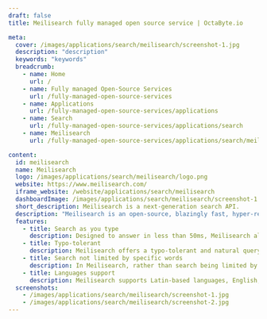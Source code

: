 ```yaml
---
draft: false
title: Meilisearch fully managed open source service | OctaByte.io

meta:
  cover: /images/applications/search/meilisearch/screenshot-1.jpg
  description: "description"
  keywords: "keywords"
  breadcrumb:
    - name: Home
      url: /
    - name: Fully managed Open-Source Services
      url: /fully-managed-open-source-services
    - name: Applications
      url: /fully-managed-open-source-services/applications
    - name: Search
      url: /fully-managed-open-source-services/applications/search
    - name: Meilisearch
      url: /fully-managed-open-source-services/applications/search/meilisearch

content:
  id: meilisearch
  name: Meilisearch
  logo: /images/applications/search/meilisearch/logo.png
  website: https://www.meilisearch.com/
  iframe_website: /website/applications/search/meilisearch
  dashboardImage: /images/applications/search/meilisearch/screenshot-1.jpg
  short_description: Meilisearch is a next-generation search API.
  description: "Meilisearch is an open-source, blazingly fast, hyper-relevant search engine. For developers, it's scalable, maintainable and customizable. It provides an extensive toolset for (optional) customization. It's easily installed, but very open to customization."
  features:
    - title: Search as you type
      description: Designed to answer in less than 50ms, Meilisearch allows users to respond to the search in real time, narrowing their search terms or stopping early if they’ve found what they’re looking for.
    - title: Typo-tolerant
      description: Meilisearch offers a typo-tolerant and natural query language search experience.
    - title: Search not limited by specific words
      description: In Meilisearch, rather than search being limited by specific words, words can be associated.
    - title: Languages support
      description: Meilisearch supports Latin-based languages, English, and kanji languages. Many more are coming soon.
  screenshots:
    - /images/applications/search/meilisearch/screenshot-1.jpg
    - /images/applications/search/meilisearch/screenshot-2.jpg
---
```

